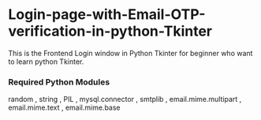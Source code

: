 # Login-page-with-Email-OTP-verification-in-python-Tkinter
This is the Frontend Login window in Python Tkinter  for beginner who want to learn python Tkinter.


### Required Python Modules
random , string , PIL , mysql.connector , smtplib , email.mime.multipart , email.mime.text , email.mime.base
